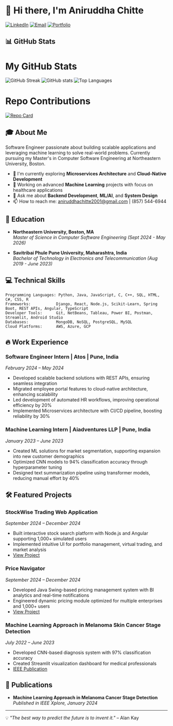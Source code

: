 # 👋 Hi there, I'm Aniruddha Chitte

[![LinkedIn](https://img.shields.io/badge/LinkedIn-0077B5?style=for-the-badge&logo=linkedin&logoColor=white)](https://www.linkedin.com/in/aniruddhachitte)
[![Email](https://img.shields.io/badge/Email-D14836?style=for-the-badge&logo=gmail&logoColor=white)](mailto:aniruddhachitte2001@gmail.com)
[![Portfolio](https://img.shields.io/badge/Portfolio-000000?style=for-the-badge&logo=About.me&logoColor=white)](https://github.com/aniruddhachitte)

## 📊 GitHub Stats
# My GitHub Stats

![GitHub Streak](https://github-readme-streak-stats.herokuapp.com/?user=Aniruddhachitte26&theme=radical)
![GitHub stats](https://github-readme-stats.vercel.app/api?username=Aniruddhachitte26&show_icons=true&theme=radical)
![Top Languages](https://github-readme-stats.vercel.app/api/top-langs/?username=Aniruddhachitte26&layout=compact&theme=radical)
# Repo Contributions
[![Repo Card](https://github-readme-stats.vercel.app/api/pin/?username=Aniruddhachitte26&repo=Price-Navigator&theme=radical)](https://github.com/Aniruddhachitte26/Price-Navigator.git)



## 🎓 About Me

Software Engineer passionate about building scalable applications and leveraging machine learning to solve real-world problems. Currently pursuing my Master's in Computer Software Engineering at Northeastern University, Boston.

- 🌱 I'm currently exploring **Microservices Architecture** and **Cloud-Native Development**
- 🔭 Working on advanced **Machine Learning** projects with focus on healthcare applications
- 💬 Ask me about **Backend Development**, **ML/AI**, and **System Design**
- 📫 How to reach me: aniruddhachitte2001@gmail.com | (857) 544-6944

## 🚀 Education

- **Northeastern University, Boston, MA**  
  *Master of Science in Computer Software Engineering (Sept 2024 - May 2026)*

- **Savitribai Phule Pune University, Maharashtra, India**  
  *Bachelor of Technology in Electronics and Telecommunication (Aug 2019 - June 2023)*

## 💻 Technical Skills

```
Programming Languages: Python, Java, JavaScript, C, C++, SQL, HTML, C#, CSS, R
Frameworks:           Django, React, Node.js, Scikit-Learn, Spring Boot, REST APIs, Angular, TypeScript
Developer Tools:      Git, NetBeans, Tableau, Power BI, Postman, Streamlit, Android Studio
Databases:            MongoDB, NoSQL, PostgreSQL, MySQL
Cloud Platforms:      AWS, Azure, GCP
```

## 🔥 Work Experience

### Software Engineer Intern | Atos | Pune, India
*February 2024 – May 2024*
- Developed scalable backend solutions with REST APIs, ensuring seamless integration
- Migrated employee portal features to cloud-native architecture, enhancing scalability
- Led development of automated HR workflows, improving operational efficiency by 20%
- Implemented Microservices architecture with CI/CD pipeline, boosting reliability by 30%

### Machine Learning Intern | Aiadventures LLP | Pune, India
*January 2023 – June 2023*
- Created ML solutions for market segmentation, supporting expansion into new customer demographics
- Optimized CNN models to 94% classification accuracy through hyperparameter tuning
- Designed text summarization pipeline using transformer models, reducing manual effort by 40%

## 🛠️ Featured Projects

### StockWise Trading Web Application
*September 2024 – December 2024*
- Built interactive stock search platform with Node.js and Angular supporting 1,000+ simulated users
- Implemented intuitive UI for portfolio management, virtual trading, and market analysis
- [View Project](https://github.com/aniruddhachitte/stockwise) <!-- Add your actual GitHub link -->

### Price Navigator
*September 2024 – December 2024*
- Developed Java Swing-based pricing management system with BI analytics and real-time notifications
- Engineered dynamic pricing module optimized for multiple enterprises and 1,000+ users
- [View Project](https://github.com/aniruddhachitte/price-navigator) <!-- Add your actual GitHub link -->

### Machine Learning Approach in Melanoma Skin Cancer Stage Detection
*July 2022 – June 2023*
- Developed CNN-based diagnosis system with 97% classification accuracy
- Created Streamlit visualization dashboard for medical professionals
- [IEEE Publication](https://ieeexplore.ieee.org) <!-- Add your actual publication link -->

## 📝 Publications

- **Machine Learning Approach in Melanoma Cancer Stage Detection**  
  *Published in IEEE Xplore, January 2024*

---

💡 *"The best way to predict the future is to invent it."* – Alan Kay
